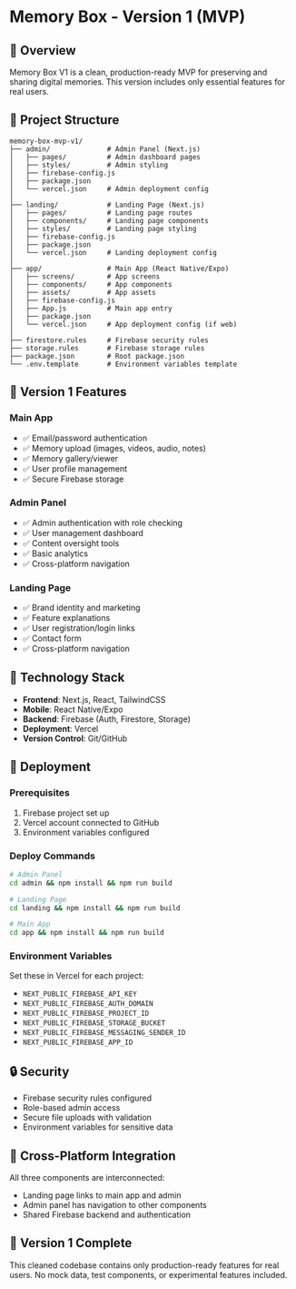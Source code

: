 # Memory Box - Version 1 (MVP)

## 🎯 Overview
Memory Box V1 is a clean, production-ready MVP for preserving and sharing digital memories. This version includes only essential features for real users.

## 📁 Project Structure

```
memory-box-mvp-v1/
├── admin/              # Admin Panel (Next.js)
│   ├── pages/          # Admin dashboard pages
│   ├── styles/         # Admin styling
│   ├── firebase-config.js
│   ├── package.json
│   └── vercel.json     # Admin deployment config
│
├── landing/            # Landing Page (Next.js)
│   ├── pages/          # Landing page routes
│   ├── components/     # Landing page components
│   ├── styles/         # Landing page styling
│   ├── firebase-config.js
│   ├── package.json
│   └── vercel.json     # Landing deployment config
│
├── app/                # Main App (React Native/Expo)
│   ├── screens/        # App screens
│   ├── components/     # App components
│   ├── assets/         # App assets
│   ├── firebase-config.js
│   ├── App.js          # Main app entry
│   ├── package.json
│   └── vercel.json     # App deployment config (if web)
│
├── firestore.rules     # Firebase security rules
├── storage.rules       # Firebase storage rules
├── package.json        # Root package.json
└── .env.template       # Environment variables template
```

## 🚀 Version 1 Features

### Main App
- ✅ Email/password authentication
- ✅ Memory upload (images, videos, audio, notes)
- ✅ Memory gallery/viewer
- ✅ User profile management
- ✅ Secure Firebase storage

### Admin Panel
- ✅ Admin authentication with role checking
- ✅ User management dashboard
- ✅ Content oversight tools
- ✅ Basic analytics
- ✅ Cross-platform navigation

### Landing Page
- ✅ Brand identity and marketing
- ✅ Feature explanations
- ✅ User registration/login links
- ✅ Contact form
- ✅ Cross-platform navigation

## 🔧 Technology Stack
- **Frontend**: Next.js, React, TailwindCSS
- **Mobile**: React Native/Expo
- **Backend**: Firebase (Auth, Firestore, Storage)
- **Deployment**: Vercel
- **Version Control**: Git/GitHub

## 🚀 Deployment

### Prerequisites
1. Firebase project set up
2. Vercel account connected to GitHub
3. Environment variables configured

### Deploy Commands
```bash
# Admin Panel
cd admin && npm install && npm run build

# Landing Page  
cd landing && npm install && npm run build

# Main App
cd app && npm install && npm run build
```

### Environment Variables
Set these in Vercel for each project:
- `NEXT_PUBLIC_FIREBASE_API_KEY`
- `NEXT_PUBLIC_FIREBASE_AUTH_DOMAIN`
- `NEXT_PUBLIC_FIREBASE_PROJECT_ID`
- `NEXT_PUBLIC_FIREBASE_STORAGE_BUCKET`
- `NEXT_PUBLIC_FIREBASE_MESSAGING_SENDER_ID`
- `NEXT_PUBLIC_FIREBASE_APP_ID`

## 🔒 Security
- Firebase security rules configured
- Role-based admin access
- Secure file uploads with validation
- Environment variables for sensitive data

## 📱 Cross-Platform Integration
All three components are interconnected:
- Landing page links to main app and admin
- Admin panel has navigation to other components
- Shared Firebase backend and authentication

## 🎉 Version 1 Complete
This cleaned codebase contains only production-ready features for real users. No mock data, test components, or experimental features included.